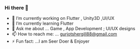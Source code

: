 ### Hi there 👋
- 🔭 I’m currently working on Flutter , Unity3D ,UI/UX
- 🌱 I’m currently learning Flutter
- 💬 Ask me about ... Game , App Development ; UI/UX designs
- 📫 How to reach me: ... gurjotshergill88@gmail.com
- ⚡ Fun fact: ...I am Seer Doer & Enjoyer
